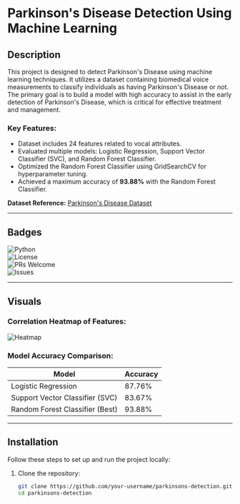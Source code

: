 # Parkinson's Disease Detection Using Machine Learning  

## Description  
This project is designed to detect Parkinson's Disease using machine learning techniques. It utilizes a dataset containing biomedical voice measurements to classify individuals as having Parkinson's Disease or not. The primary goal is to build a model with high accuracy to assist in the early detection of Parkinson's Disease, which is critical for effective treatment and management.  

### Key Features:  
- Dataset includes 24 features related to vocal attributes.  
- Evaluated multiple models: Logistic Regression, Support Vector Classifier (SVC), and Random Forest Classifier.  
- Optimized the Random Forest Classifier using GridSearchCV for hyperparameter tuning.  
- Achieved a maximum accuracy of **93.88%** with the Random Forest Classifier.  

**Dataset Reference:** [Parkinson's Disease Dataset](https://archive.ics.uci.edu/ml/datasets/parkinsons)  

---

## Badges  
![Python](https://img.shields.io/badge/python-v3.8%2B-blue)  
![License](https://img.shields.io/badge/license-MIT-green)  
![PRs Welcome](https://img.shields.io/badge/PRs-welcome-brightgreen)  
![Issues](https://img.shields.io/github/issues/your-username/parkinsons-detection)  

---

## Visuals  
### Correlation Heatmap of Features:  
![Heatmap](https://via.placeholder.com/800x400.png?text=Feature+Correlation+Heatmap)  

### Model Accuracy Comparison:  
| Model                           | Accuracy|  
|---------------------------------|---------|  
| Logistic Regression             | 87.76%  |  
| Support Vector Classifier (SVC) | 83.67%  |  
| Random Forest Classifier (Best) | 93.88%  |  

---

## Installation  
Follow these steps to set up and run the project locally:  

1. Clone the repository:  
   ```bash  
   git clone https://github.com/your-username/parkinsons-detection.git  
   cd parkinsons-detection  
